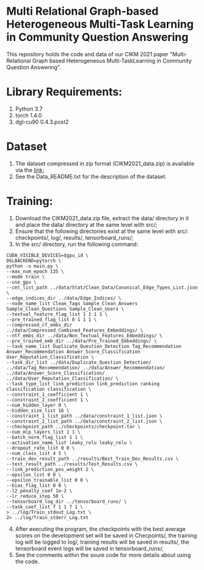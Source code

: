# Multi Relational Graph-based Heterogeneous Multi-Task Learning in Community Question Answering
This repository holds the code and data of our CIKM 2021 paper "Multi-Relational Graph based Heterogeneous Multi-TaskLearning in Community Question Answering".

# Library Requirements: 
1. Python 3.7
2. torch 1.4.0
3. dgl-cu90 0.4.3.post2

# Dataset
1. The dataset compressed in zip format (CIKM2021_data.zip) is available via the [link](https://hkustconnect-my.sharepoint.com/:u:/g/personal/zlinai_connect_ust_hk/EVIsBcubCi1Luv-GmRTgbUwBUwcqx8Kf9R7Xgjtez5mzeg?e=OSl00r);
2. See the Data_README.txt for the description of the dataset.

# Training:
1. Download the CIKM2021_data.zip file, extract the data/ directory in it and place the data/ directory at the same level with src/;
2. Ensure that the following directories exist at the same level with src/: checkpoints/, log/, results/, tensorboard_runs/;
3. In the src/ directory, run the following command:
```
CUDA_VISIBLE_DEVICES=$gpu_id \
DGLBACKEND=pytorch \
python -u main.py \
--max_num_epoch 135 \
--mode train \
--use_gpu \
--cet_list_path ../data/Stat/Clean_Data/Canonical_Edge_Types_List.json \
--edge_indices_dir ../data/Edge_Indices/ \
--node_name_list Clean_Tags Sample_Clean_Answers Sample_Clean_Questions Sample_Clean_Users \
--textual_feature_flag_list 1 1 1 1 \
--pre_trained_flag_list 0 1 1 1 \
--compressed_cf_embs_dir ../data/Compressed_Combined_Features_Embeddings/ \
--ntf_embs_dir ../data/Non_Textual_Features_Embeddings/ \
--pre_trained_emb_dir ../data/Pre_Trained_Embeddings/ \
--task_name_list Duplicate_Question_Detection Tag_Recommendation Answer_Recommendation Answer_Score_Classification User_Reputation_Classification \
--task_dir_list ../data/Duplicate_Question_Detection/ ../data/Tag_Recommendation/ ../data/Answer_Recommendation/ ../data/Answer_Score_Classification/ ../data/User_Reputation_Classification/ \
--task_type_list link_prediction link_prediction ranking classification classification \
--constraint_1_coefficient 1 \
--constraint_2_coefficient 1 \
--num_hidden_layer 0 \
--hidden_size_list 16 \
--constraint_1_list_path ../data/constraint_1_list.json \
--constraint_2_list_path ../data/constraint_2_list.json \
--checkpoint_path ../checkpoints/checkpoint.tar \
--num_mlp_layers_list 1 1 \
--batch_norm_flag_list 1 1 \
--activation_name_list leaky_relu leaky_relu \
--dropout_rate_list 0 0 \
--num_class_list 4 5 \
--train_dev_result_path ../results/Best_Train_Dev_Results.csv \
--test_result_path ../results/Test_Results.csv \
--link_prediction_pos_weight 2 \
--epsilon_list 0 0 \
--epsilon_trainable_list 0 0 \
--bias_flag_list 0 0 \
--l2_penalty_coef 1e-2 \
--lr_reduce_step 50 \
--tensorboard_log_dir ../tensorboard_runs/ \
--task_coef_list 7 1 1 7 1 \
> ../log/Train_stdout_Log.txt \
2> ../log/Train_stderr_Log.txt
```
4. After executing the program, the checkpoints with the best average scores on the development set will be saved in Checpoints/, the training log will be logged to log/, training results will be saved in results/, the tensorboard event logs will be saved in tensorboard_runs/;
5. See the comments within the soure code for more details about using the code.

